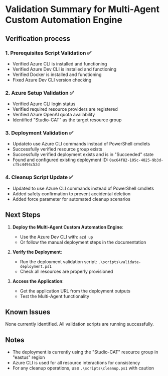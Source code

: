 # Validation Summary for Multi-Agent Custom Automation Engine

## Verification process

### 1. Prerequisites Script Validation ✅

- Verified Azure CLI is installed and functioning
- Verified Azure Dev CLI is installed and functioning
- Verified Docker is installed and functioning
- Fixed Azure Dev CLI version checking

### 2. Azure Setup Validation ✅

- Verified Azure CLI login status
- Verified required resource providers are registered
- Verified Azure OpenAI quota availability
- Identified "Studio-CAT" as the target resource group

### 3. Deployment Validation ✅

- Updateto use Azure CLI commands instead of PowerShell cmdlets
- Successfully verified resource group exists
- Successfully verified deployment exists and is in "Succeeded" state
- Found and configured existing deployment ID: `0ac64f82-105c-4025-9b3d-cf5c4494c52d`

### 4. Cleanup Script Update ✅

- Updated to use Azure CLI commands instead of PowerShell cmdlets
- Added safety confirmation to prevent accidental deletion
- Added force parameter for automated cleanup scenarios

## Next Steps

1. **Deploy the Multi-Agent Custom Automation Engine**:
   - Use the Azure Dev CLI with: `azd up`
   - Or follow the manual deployment steps in the documentation

2. **Verify the Deployment**:
   - Run the deployment validation script: `.\scripts\validate-deployment.ps1`
   - Check all resources are properly provisioned

3. **Access the Application**:
   - Get the application URL from the deployment outputs
   - Test the Multi-Agent functionality

## Known Issues

None currently identified. All validation scripts are running successfully.

## Notes

- The deployment is currently using the "Studio-CAT" resource group in "eastus" region
- Azure CLI is used for all resource interactions for consistency
- For any cleanup operations, use `.\scripts\cleanup.ps1` with caution
